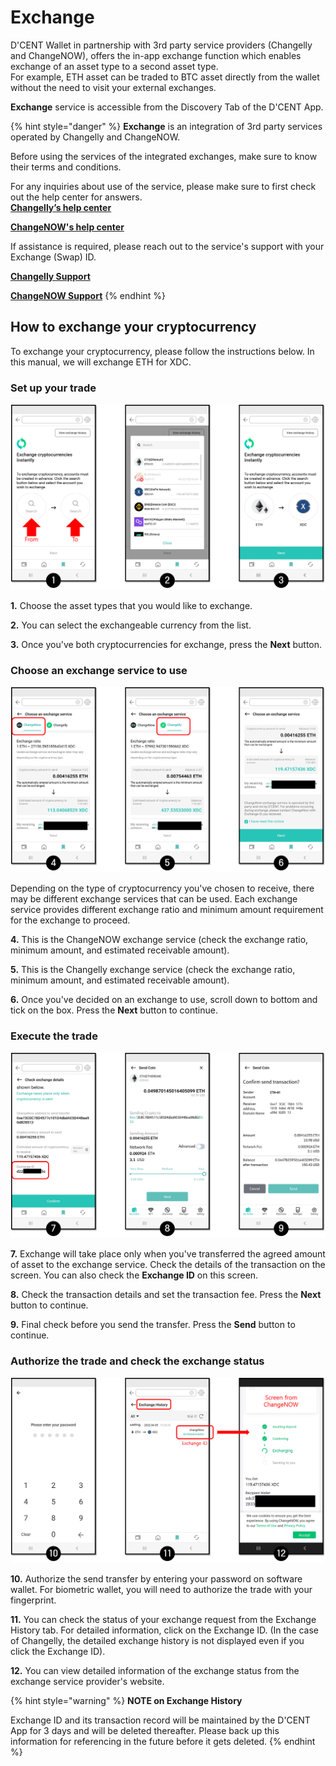 # Exchange

D'CENT Wallet in partnership with 3rd party service providers (Changelly and ChangeNOW), offers the in-app exchange function which enables exchange of an asset type to a second asset type.\
For example, ETH asset can be traded to BTC asset directly from the wallet without the need to visit your external exchanges.

**Exchange** service is accessible from the Discovery Tab of the D'CENT App.

{% hint style="danger" %}
**Exchange** is an integration of 3rd party services operated by Changelly and ChangeNOW.&#x20;

Before using the services of the integrated exchanges, make sure to know their terms and conditions.&#x20;



For any inquiries about use of the service, please make sure to first check out the help center for answers.\
[**Changelly’s help center**](https://support.changelly.com/en/support/home)&#x20;

[**ChangeNOW's help center**](https://support.changenow.io/hc/en-us)&#x20;



If assistance is required, please reach out to the service's support with your Exchange (Swap) ID.

[**Changelly Support**](https://support.changelly.com/en/support/tickets/new)

[**ChangeNOW Support**](https://support.changenow.io/hc/en-us/requests/new)
{% endhint %}

## How to exchange your cryptocurrency

To exchange your cryptocurrency, please follow the instructions below. In this manual, we will exchange ETH for XDC.

### Set up your trade

![](../.gitbook/assets/ExchangeEN1.png)

**1.** Choose the asset types that you would like to exchange.

**2.** You can select the exchangeable currency from the list.

**3.** Once you've both cryptocurrencies for exchange, press the **Next** button.

### Choose an exchange service to use

![](../.gitbook/assets/ExchangeEN2.png)

Depending on the type of cryptocurrency you've chosen to receive, there may be different exchange services that can be used. Each exchange service provides different exchange ratio and minimum amount requirement for the exchange to proceed.

**4.** This is the ChangeNOW exchange service (check the exchange ratio, minimum amount, and estimated receivable amount).

**5.** This is the Changelly exchange service (check the exchange ratio, minimum amount, and estimated receivable amount).

**6.** Once you've decided on an exchange to use, scroll down to bottom and tick on the box. Press the **Next** button to continue.

### Execute the trade

![](../.gitbook/assets/ExchangeEN3.png)

**7.** Exchange will take place only when you've transferred the agreed amount of asset to the exchange service. Check the details of the transaction on the screen. You can also check the **Exchange ID** on this screen.

**8.** Check the transaction details and set the transaction fee. Press the **Next** button to continue.&#x20;

**9.** Final check before you send the transfer. Press the **Send** button to continue.&#x20;

### Authorize the trade and check the exchange status

![](<../.gitbook/assets/ExchangeEN4 (1).png>)

**10.** Authorize the send transfer by entering your password on software wallet. For biometric wallet, you will need to authorize the trade with your fingerprint.

**11.** You can check the status of your exchange request from the Exchange History tab. For detailed information, click on the Exchange ID. (In the case of Changelly, the detailed exchange history is not displayed even if you click the Exchange ID).

**12.** You can view detailed information of the exchange status from the exchange service provider's website.

{% hint style="warning" %}
**NOTE on Exchange History**&#x20;

Exchange ID and its transaction record will be maintained by the D'CENT App for 3 days and will be deleted thereafter. Please back up this information for referencing in the future before it gets deleted.
{% endhint %}
